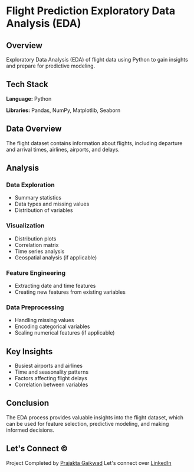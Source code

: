 # Flight Prediction Exploratory Data Analysis (EDA)

## Overview

Exploratory Data Analysis (EDA) of flight data using Python to gain insights and prepare for predictive modeling.

## Tech Stack

**Language:** Python

**Libraries:** Pandas, NumPy, Matplotlib, Seaborn

## Data Overview

The flight dataset contains information about flights, including departure and arrival times, airlines, airports, and delays.

## Analysis

### Data Exploration

- Summary statistics
- Data types and missing values
- Distribution of variables

### Visualization

- Distribution plots
- Correlation matrix
- Time series analysis
- Geospatial analysis (if applicable)

### Feature Engineering

- Extracting date and time features
- Creating new features from existing variables

### Data Preprocessing

- Handling missing values
- Encoding categorical variables
- Scaling numerical features (if applicable)

## Key Insights

- Busiest airports and airlines
- Time and seasonality patterns
- Factors affecting flight delays
- Correlation between variables

## Conclusion

The EDA process provides valuable insights into the flight dataset, which can be used for feature selection, predictive modeling, and making informed decisions.

## Let's Connect ©

Project Completed by [Prajakta Gaikwad](https://github.com/Gaikwadp629)
Let's connect over [LinkedIn](https://www.linkedin.com/in/prajakta-gaikwad-33b678198/)
